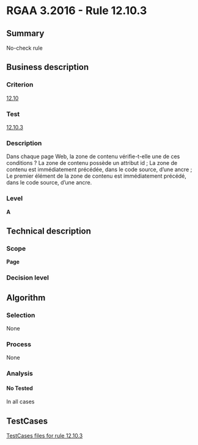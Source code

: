 # RGAA 3.2016 - Rule 12.10.3

## Summary
No-check rule


## Business description

### Criterion
[12.10](http://references.modernisation.gouv.fr/rgaa-accessibilite/criteres.html#crit-12-10)

### Test
[12.10.3](http://references.modernisation.gouv.fr/rgaa-accessibilite/criteres.html#test-12-10-3)

### Description
Dans chaque page Web, la zone de contenu vérifie-t-elle une de ces conditions ? La zone de contenu possède un attribut id ; La zone de contenu est immédiatement précédée, dans le code source, d’une ancre ; Le premier élément de la zone de contenu est immédiatement précédé, dans le code source, d’une ancre.

### Level
**A**


## Technical description

### Scope
**Page**

### Decision level


## Algorithm

### Selection
None

### Process
None

### Analysis

#### No Tested
In all cases


##  TestCases

[TestCases files for rule 12.10.3](https://github.com/Asqatasun/Asqatasun/tree/RGAA_3.2016/rules/rules-rgaa3.2016/src/test/resources/testcases/rgaa32016/Rgaa32016Rule121003/)


